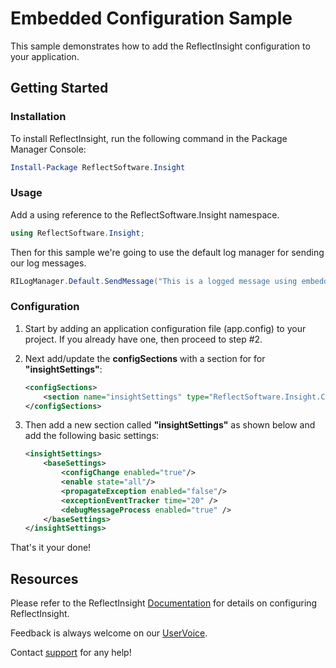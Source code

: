 ﻿# Embedded Configuration Sample

This sample demonstrates how to add the ReflectInsight configuration to your application.

## Getting Started

### Installation

To install ReflectInsight, run the following command in the Package Manager Console:

```powershell
Install-Package ReflectSoftware.Insight
```

### Usage 

Add a using reference to the ReflectSoftware.Insight namespace.

```csharp
using ReflectSoftware.Insight;
```

Then for this sample we're going to use the default log manager for sending our log messages.

```csharp
RILogManager.Default.SendMessage("This is a logged message using embedded configuration.");
```

### Configuration

1. Start by adding an application configuration file (app.config) to your project. If you already have one, then proceed to step #2.

2. Next add/update the **configSections** with a section for for **"insightSettings"**:

    ```xml
    <configSections>
        <section name="insightSettings" type="ReflectSoftware.Insight.ConfigurationHandler,ReflectSoftware.Insight"/>
    </configSections>
    ```

3. Then add a new section called **"insightSettings"** as shown below and add the following basic settings:

    ```xml
    <insightSettings>
        <baseSettings>
            <configChange enabled="true"/>
            <enable state="all"/>
            <propagateException enabled="false"/>
            <exceptionEventTracker time="20" />
            <debugMessageProcess enabled="true" />
        </baseSettings>
    </insightSettings>  
    ```

That's it your done!

## Resources

Please refer to the ReflectInsight [Documentation](https://reflectsoftware.atlassian.net/wiki/display/RI5/ReflectInsight+5+documentation) for details on configuring ReflectInsight.
       
Feedback is always welcome on our [UserVoice](http://reflectsoftware.uservoice.com/forums/158277-reflectinsight-feedback).

Contact [support](support@reflectsoftware.com) for any help!


